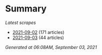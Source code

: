 # Summary
*Latest scrapes*
* [2021-09-02](https://github.com/nuuuwan/news_lk/blob/data/news_lk.2021-09-02.json) (171 articles)
* [2021-09-03](https://github.com/nuuuwan/news_lk/blob/data/news_lk.2021-09-03.json) (44 articles)

*Generated at 06:08AM, September 03, 2021*